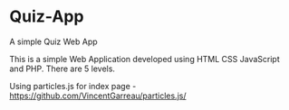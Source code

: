 # Quiz-App
A simple Quiz Web App

This is a simple Web Application developed using HTML CSS JavaScript and PHP.
There are 5 levels.

Using particles.js for index page - https://github.com/VincentGarreau/particles.js/
